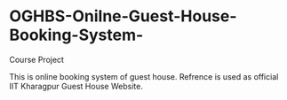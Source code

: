 # OGHBS-Onilne-Guest-House-Booking-System-
Course Project

This is online booking system of guest house. Refrence is used as official IIT Kharagpur Guest House Website.
